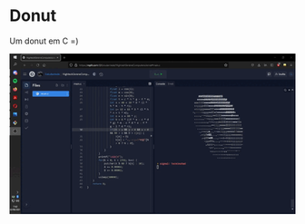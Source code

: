 # Donut
Um donut em C =)

<img src="https://github.com/eduardaalvess/Donut/blob/master/img/donut-visu.gif">
